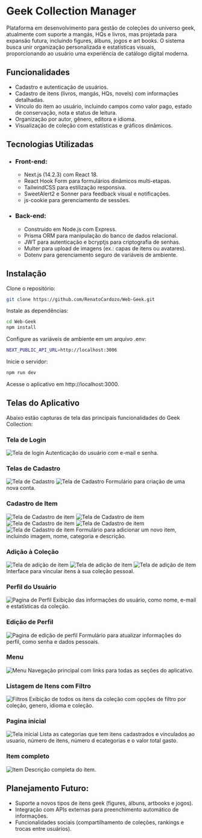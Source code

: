 # Geek Collection Manager

Plataforma em desenvolvimento para gestão de coleções do universo geek,
atualmente com suporte a mangás, HQs e livros, mas projetada para expansão
futura, incluindo figures, álbuns, jogos e art books. O sistema busca unir
organização personalizada e estatísticas visuais, proporcionando ao usuário uma
experiência de catálogo digital moderna.

## Funcionalidades

* Cadastro e autenticação de usuários.
* Cadastro de itens (livros, mangás, HQs, novels) com informações detalhadas.
* Vínculo do item ao usuário, incluindo campos como valor pago, estado de conservação, nota e status de leitura.
* Organização por autor, gênero, editora e idioma.
* Visualização de coleção com estatísticas e gráficos dinâmicos.

## Tecnologias Utilizadas

* ### Front-end:
  - Next.js (14.2.3) com React 18.
  - React Hook Form para formulários dinâmicos multi-etapas.
  - TailwindCSS para estilização responsiva.
  - SweetAlert2 e Sonner para feedback visual e notificações.
  - js-cookie para gerenciamento de sessões.
* ### Back-end:
  - Construído em Node.js com Express.
  - Prisma ORM para manipulação do banco de dados relacional.
  - JWT para autenticação e bcryptjs para criptografia de senhas.
  - Multer para upload de imagens (ex.: capas de itens ou avatares).
  - Dotenv para gerenciamento seguro de variáveis de ambiente.

## Instalação

Clone o repositório:

```bash
git clone https://github.com/RenatoCardozo/Web-Geek.git
```

Instale as dependências:

```bash
cd Web-Geek
npm install
```

Configure as variáveis de ambiente em um arquivo .env:

```bash
NEXT_PUBLIC_API_URL=http://localhost:3006
```

Inicie o servidor:

```bash
npm run dev
```

Acesse o aplicativo em http://localhost:3000.

## Telas do Aplicativo

Abaixo estão capturas de tela das principais funcionalidades do Geek Collection:

### Tela de Login

<img src="https://github.com/RenatoCardozo/Images/blob/main/login.png" alt="Tela de login">
Autenticação do usuário com e-mail e senha.

### Telas de Cadastro

<img src="https://github.com/RenatoCardozo/Images/blob/main/cadastro.png" alt="Tela de Cadastro">

<img src="https://github.com/RenatoCardozo/Images/blob/main/cadastro2.png" alt="Tela de Cadastro">
Formulário para criação de uma nova conta.

### Cadastro de Item

<img src="https://github.com/RenatoCardozo/Images/blob/main/cadastrarItem1.png" alt="Tela de Cadastro de item">

<img src="https://github.com/RenatoCardozo/Images/blob/main/cadastrarItemManga1.png" alt="Tela de Cadastro de item">

<img src="https://github.com/RenatoCardozo/Images/blob/main/cadastrarItemManga2.png" alt="Tela de Cadastro de item">

<img src="https://github.com/RenatoCardozo/Images/blob/main/cadastrarItemManga4.png" alt="Tela de Cadastro de item">

<img src="https://github.com/RenatoCardozo/Images/blob/main/cadastrarItemManga5.png" alt="Tela de Cadastro de item">
Formulário para adicionar um novo item, incluindo imagem, nome, categoria e descrição.

### Adição à Coleção

<img src="https://github.com/RenatoCardozo/Images/blob/main/cadastrarItemManga6.png" alt="Tela de adição de item">

<img src="https://github.com/RenatoCardozo/Images/blob/main/cadastrarItemManga7.png" alt="Tela de adição de item">

<img src="https://github.com/RenatoCardozo/Images/blob/main/cadastroCompleto.png" alt="Tela de adição de item">
Interface para vincular itens à sua coleção pessoal.

### Perfil do Usuário

<img src="https://github.com/RenatoCardozo/Images/blob/main/perfil.png" alt="Pagina de Perfil">
Exibição das informações do usuário, como nome, e-mail e estatísticas da coleção.

### Edição de Perfil

<img src="https://github.com/RenatoCardozo/Images/blob/main/editarPerfil.png" alt="Pagina de edição de perfil">
Formulário para atualizar informações do perfil, como senha e dados pessoais.

### Menu

<img src="https://github.com/RenatoCardozo/Images/blob/main/menu.png" alt="Menu">
Navegação principal com links para todas as seções do aplicativo.

### Listagem de Itens com Filtro

<img src="https://github.com/RenatoCardozo/Images/blob/main/cadastrado.png" alt="Filtros">
Exibição de todos os itens da coleção com opções de filtro por coleção, genero, idioma e coleção.

### Pagina inicial

<img src="https://github.com/RenatoCardozo/Images/blob/main/inicial.png" alt="Tela inicial">
Lista as categorias que tem itens cadastrados e vinculados ao usuario, número de itens, número d ecategorias e o valor total gasto.

### Item completo

<img src="https://github.com/RenatoCardozo/Images/blob/main/cadastrado2.png" alt="Item">
Descrição completa do item.

## Planejamento Futuro:

* Suporte a novos tipos de itens geek (figures, álbuns, artbooks e jogos).
* Integração com APIs externas para preenchimento automático de informações.
* Funcionalidades sociais (compartilhamento de coleções, rankings e trocas entre usuários).
